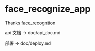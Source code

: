 # face_recognize_app

Thanks [face_recognition](https://github.com/ageitgey/face_recognitio)

api 文档 -> doc/api_doc.md

部署 -> doc/deploy.md


